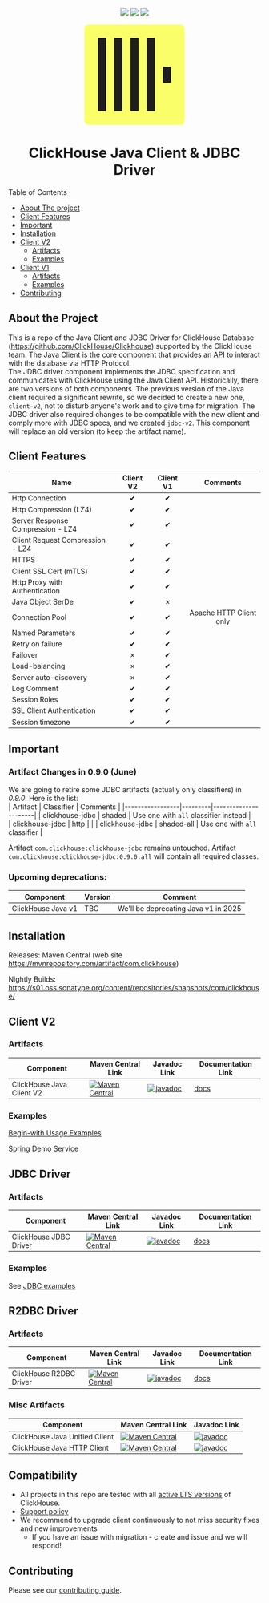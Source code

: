 <div align="center">
<p>
    <a href="https://github.com/ClickHouse/clickhouse-java/releases/latest"><img src="https://img.shields.io/github/v/release/ClickHouse/clickhouse-java?include_prereleases&label=Latest%20Release&color=green"/></a>
    <a href="https://s01.oss.sonatype.org/content/repositories/snapshots/com/clickhouse/"><img src="https://img.shields.io/nexus/s/com.clickhouse/clickhouse-java?label=Nightly%20Build&server=https%3A%2F%2Fs01.oss.sonatype.org&color=green"/></a>
    <a href="https://github.com/ClickHouse/clickhouse-java/releases/"><img src="https://img.shields.io/github/downloads/ClickHouse/clickhouse-java/latest/total"/></a>
</p>
<p><img src="https://github.com/ClickHouse/clickhouse-js/blob/a332672bfb70d54dfd27ae1f8f5169a6ffeea780/.static/logo.svg" width="200px" align="center"></p>
<h1>ClickHouse Java Client & JDBC Driver</h1>
</div>

Table of Contents
* [About The project](#about-the-project)
* [Client Features](#client-features)
* [Important](#important)
* [Installation](#installation)
* [Client V2](#client-v2)
  * [Artifacts](#artifacts)
  * [Examples](#examples)
* [Client V1](#client-v1)
  * [Artifacts](#artifacts-1)
  * [Examples](#examples-1)
* [Contributing](#contributing)

## About the Project

This is a repo of the Java Client and JDBC Driver for ClickHouse Database (https://github.com/ClickHouse/Clickhouse) supported by the ClickHouse team. The Java Client is the core component that provides an API to interact with the database via HTTP Protocol.    
The JDBC driver component implements the JDBC specification and communicates with ClickHouse using the Java Client API. 
Historically, there are two versions of both components. The previous version of the Java client required a significant rewrite, so we decided to create a new one, `client-v2`, not to disturb anyone's work and to give time for migration. The JDBC driver also required changes to be compatible with the new client and comply more with JDBC specs, and we created `jdbc-v2`. This component will replace an old version (to keep the artifact name).

## Client Features

| Name                                         | Client V2 | Client V1 | Comments
|----------------------------------------------|:---------:|:---------:|:---------:|
| Http Connection                              |✔       |✔      | |
| Http Compression (LZ4)                       |✔       |✔      | |
| Server Response Compression - LZ4            |✔       |✔      | | 
| Client Request Compression - LZ4             |✔       |✔      | |
| HTTPS                                        |✔       |✔      | |
| Client SSL Cert (mTLS)                       |✔       |✔      | |
| Http Proxy with Authentication               |✔       |✔      | |
| Java Object SerDe                            |✔       |✗      | |
| Connection Pool                              |✔       |✔      | Apache HTTP Client only |
| Named Parameters                             |✔       |✔      | |
| Retry on failure                             |✔       |✔      | |
| Failover                                     |✗       |✔      | |
| Load-balancing                               |✗       |✔      | |
| Server auto-discovery                        |✗       |✔      | |
| Log Comment                                  |✔       |✔      | |
| Session Roles                                |✔       |✔      | |
| SSL Client Authentication                    |✔       |✔      | |
| Session timezone                             |✔       |✔      | |


## Important

### Artifact Changes in 0.9.0 (June) 

We are going to retire some JDBC artifacts (actually only classifiers) in *0.9.0*. Here is the list:   
| Artifact | Classifier | Comments |
|-----------------|---------|----------------------|
| clickhouse-jdbc | shaded  | Use one with `all` classifier instead |  
| clickhouse-jdbc | http    |                      |
| clickhouse-jdbc | shaded-all | Use one with `all` classifier |

Artifact `com.clickhouse:clickhouse-jdbc` remains untouched. 
Artifact `com.clickhouse:clickhouse-jdbc:0.9.0:all` will contain all required classes.  

### Upcoming deprecations:
| Component                      | Version | Comment                                          |
|--------------------------------|---------|--------------------------------------------------|
| ClickHouse Java v1 | TBC | We'll be deprecating Java v1 in 2025 |


## Installation

Releases: Maven Central (web site https://mvnrepository.com/artifact/com.clickhouse)

Nightly Builds: https://s01.oss.sonatype.org/content/repositories/snapshots/com/clickhouse/

## Client V2

### Artifacts

| Component                 | Maven Central Link | Javadoc Link | Documentation Link | 
|---------------------------|--------------------|--------------|---------------------|
| ClickHouse Java Client V2 | [![Maven Central](https://img.shields.io/maven-central/v/com.clickhouse/client-v2)](https://mvnrepository.com/artifact/com.clickhouse/client-v2) | [![javadoc](https://javadoc.io/badge2/com.clickhouse/client-v2/javadoc.svg)](https://javadoc.io/doc/com.clickhouse/client-v2) | [docs](https://clickhouse.com/docs/integrations/java) | 

### Examples

[Begin-with Usage Examples](../../tree/main/examples/client-v2)

[Spring Demo Service](https://github.com/ClickHouse/clickhouse-java/tree/main/examples/demo-service) 


## JDBC Driver

### Artifacts

| Component | Maven Central Link | Javadoc Link | Documentation Link |
|-----------|--------------------|--------------|--------------------|
| ClickHouse JDBC Driver | [![Maven Central](https://img.shields.io/maven-central/v/com.clickhouse/clickhouse-jdbc)](https://mvnrepository.com/artifact/com.clickhouse/clickhouse-jdbc) |[![javadoc](https://javadoc.io/badge2/com.clickhouse/clickhouse-jdbc/javadoc.svg)](https://javadoc.io/doc/com.clickhouse/clickhouse-jdbc)|[docs](https://clickhouse.com/docs/integrations/language-clients/java/jdbc)|

### Examples

See [JDBC examples](../../tree/main/examples/jdbc)

## R2DBC Driver

### Artifacts

| Component | Maven Central Link | Javadoc Link | Documentation Link |
|-----------|--------------------|--------------|--------------------|
| ClickHouse R2DBC Driver | [![Maven Central](https://img.shields.io/maven-central/v/com.clickhouse/clickhouse-r2dbc)](https://mvnrepository.com/artifact/com.clickhouse/clickhouse-r2dbc) | [![javadoc](https://javadoc.io/badge2/com.clickhouse/clickhouse-r2dbc/javadoc.svg)](https://javadoc.io/doc/com.clickhouse/clickhouse-r2dbc) | [docs](https://clickhouse.com/docs/integrations/java/r2dbc)|


### Misc Artifacts 

| Component | Maven Central Link | Javadoc Link |
|-----------|--------------------|--------------|
| ClickHouse Java Unified Client | [![Maven Central](https://img.shields.io/maven-central/v/com.clickhouse/clickhouse-client)](https://mvnrepository.com/artifact/com.clickhouse/clickhouse-client) | [![javadoc](https://javadoc.io/badge2/com.clickhouse/clickhouse-client/javadoc.svg)](https://javadoc.io/doc/com.clickhouse/clickhouse-client) |
| ClickHouse Java HTTP Client | [![Maven Central](https://img.shields.io/maven-central/v/com.clickhouse/clickhouse-http-client)](https://mvnrepository.com/artifact/com.clickhouse/clickhouse-http-client) | [![javadoc](https://javadoc.io/badge2/com.clickhouse/clickhouse-http-client/javadoc.svg)](https://javadoc.io/doc/com.clickhouse/clickhouse-http-client) |

## Compatibility

- All projects in this repo are tested with all [active LTS versions](https://github.com/ClickHouse/ClickHouse/pulls?q=is%3Aopen+is%3Apr+label%3Arelease) of ClickHouse.
- [Support policy](https://github.com/ClickHouse/ClickHouse/blob/master/SECURITY.md#security-change-log-and-support)
- We recommend to upgrade client continuously to not miss security fixes and new improvements
  - If you have an issue with migration - create and issue and we will respond! 

## Contributing

Please see our [contributing guide](./CONTRIBUTING.md).
